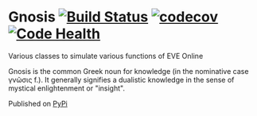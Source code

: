 # Gnosis [![Build Status](https://travis-ci.org/Pyfa-fit/EVE_Gnosis.svg?branch=master)](https://travis-ci.org/Pyfa-fit/EVE_Gnosis) [![codecov](https://codecov.io/gh/Pyfa-fit/EVE_Gnosis/branch/master/graph/badge.svg)](https://codecov.io/gh/Pyfa-fit/EVE_Gnosis) [![Code Health](https://landscape.io/github/Pyfa-fit/EVE_Gnosis/master/landscape.svg?style=flat)](https://landscape.io/github/Pyfa-fit/EVE_Gnosis/master)


Various classes to simulate various functions of EVE Online

Gnosis is the common Greek noun for knowledge (in the nominative case γνῶσις f.).
It generally signifies a dualistic knowledge in the sense of mystical enlightenment or "insight".

Published on [PyPi](https://pypi.python.org/pypi/EVE-Gnosis)

